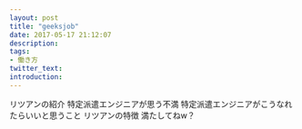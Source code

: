 ```yaml
---
layout: post
title: "geeksjob"
date: 2017-05-17 21:12:07
description:
tags:
- 働き方
twitter_text:
introduction:
---
```


リツアンの紹介
特定派遣エンジニアが思う不満
特定派遣エンジニアがこうなれたらいいと思うこと
リツアンの特徴
満たしてねw？